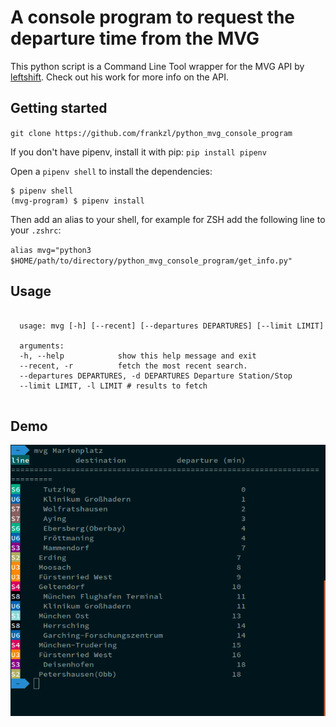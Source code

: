 # A console program to request the departure time from the MVG

This python script is a Command Line Tool wrapper for the MVG API by [leftshift](https://github.com/leftshift/python_mvg_api). Check out his work for more info on the API.

## Getting started

`git clone https://github.com/frankzl/python_mvg_console_program`

If you don't have pipenv, install it with pip:
`pip install pipenv`

Open a `pipenv shell` to install the dependencies:
```
$ pipenv shell
(mvg-program) $ pipenv install
```

Then add an alias to your shell, for example for ZSH add the following line to your `.zshrc`:

`alias mvg="python3 $HOME/path/to/directory/python_mvg_console_program/get_info.py"`

## Usage
<pre><code>
  usage: mvg [-h] [--recent] [--departures DEPARTURES] [--limit LIMIT]

  arguments:
  -h, --help            show this help message and exit
  --recent, -r          fetch the most recent search.
  --departures DEPARTURES, -d DEPARTURES Departure Station/Stop
  --limit LIMIT, -l LIMIT # results to fetch

</code></pre>

## Demo
![screenshot](demo.png)
